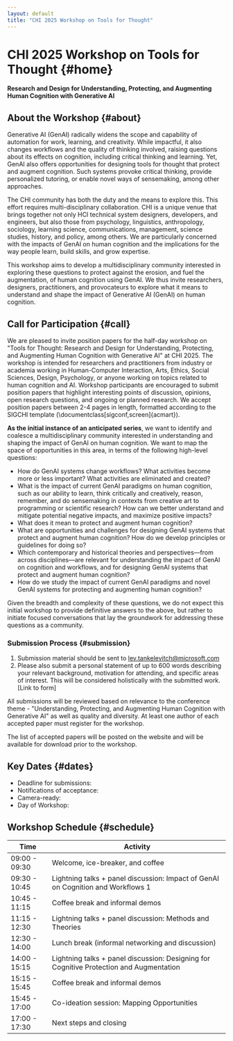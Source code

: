 ```yaml
---
layout: default
title: "CHI 2025 Workshop on Tools for Thought"
---
```


# CHI 2025 Workshop on Tools for Thought {#home}

__Research and Design for Understanding, Protecting, and Augmenting Human Cognition with Generative AI__

## About the Workshop {#about}

Generative AI (GenAI) radically widens the scope and capability of automation for work, learning, and creativity. While impactful, it also changes workflows and the quality of thinking involved, raising questions about its effects on cognition, including critical thinking and learning.
Yet, GenAI also offers opportunities for designing tools for thought that protect and augment cognition. Such systems provoke critical thinking, provide personalized tutoring, or enable novel ways of sensemaking, among other approaches.

The CHI community has both the duty and the means to explore this. This effort requires multi-disciplinary collaboration. CHI is a unique venue that brings together not only HCI technical system designers, developers, and engineers, but also those from psychology, linguistics, anthropology, sociology, learning science, communications, management, science studies, history, and policy, among others. We are particularly concerned with the impacts of GenAI on human cognition and the implications for the way people learn, build skills, and grow expertise.

This workshop aims to develop a multidisciplinary community interested in exploring these questions to protect against the erosion, and fuel the augmentation, of human cognition using GenAI. We thus invite researchers, designers, practitioners, and provocateurs to explore what it means to understand and shape the impact of Generative AI (GenAI) on human cognition.

## Call for Participation {#call}

We are pleased to invite position papers for the half-day workshop on "Tools for Thought: Research and Design for Understanding, Protecting, and Augmenting Human Cognition with Generative AI" at CHI 2025.
The workshop is intended for researchers and practitioners from industry or academia working in Human-Computer Interaction, Arts, Ethics, Social Sciences, Design, Psychology, or anyone working on topics related to human cognition and AI.
Workshop participants are encouraged to submit position papers that highlight interesting points of discussion, opinions, open research questions, and ongoing or planned research. We accept position papers between 2-4 pages in length, formatted according to the SIGCHI template (\documentclass[sigconf,screen]{acmart}).

**As the initial instance of an anticipated series**, we want to identify and coalesce a multidisciplinary community interested in understanding and shaping the impact of GenAI on human cognition. We want to map the space of opportunities in this area, in terms of the following high-level questions:

- How do GenAI systems change workflows? What activities become more or less important? What activities are eliminated and created?
- What is the impact of current GenAI paradigms on human cognition, such as our ability to learn, think critically and creatively, reason, remember, and do sensemaking in contexts from creative art to programming or scientific research? How can we better understand and mitigate potential negative impacts, and maximize positive impacts?
- What does it mean to protect and augment human cognition?
- What are opportunities and challenges for designing GenAI systems that protect and augment human cognition? How do we develop principles or guidelines for doing so?
- Which contemporary and historical theories and perspectives—from across disciplines—are relevant for understanding the impact of GenAI on cognition and workflows, and for designing GenAI systems that protect and augment human cognition?
- How do we study the impact of current GenAI paradigms and novel GenAI systems for protecting and augmenting human cognition?
  
Given the breadth and complexity of these questions, we do not expect this initial workshop to provide definitive answers to the above, but rather to initiate focused conversations that lay the groundwork for addressing these questions as a community.

### Submission Process {#submission}

1. Submission material should be sent to <lev.tankelevitch@microsoft.com>
2. Please also submit a personal statement of up to 600 words describing your relevant background, motivation for attending, and specific areas of interest. This will be considered holistically with the submitted work. [Link to form]

All submissions will be reviewed based on relevance to the conference theme - "Understanding, Protecting, and Augmenting Human Cognition with Generative AI" as well as quality and diversity. At least one author of each accepted paper must register for the workshop.

The list of accepted papers will be posted on the website and will be available for download prior to the workshop.


## Key Dates {#dates}

- Deadline for submissions:
- Notifications of acceptance:
- Camera-ready:
- Day of Workshop:

## Workshop Schedule {#schedule}


| Time          | Activity                                                                 |
|---------------|--------------------------------------------------------------------------|
| 09:00 - 09:30 | Welcome, ice-breaker, and coffee                                         |
| 09:30 - 10:45 | Lightning talks + panel discussion: Impact of GenAI on Cognition and Workflows 1 |
| 10:45 - 11:15 | Coffee break and informal demos                                          |
| 11:15 - 12:30 | Lightning talks + panel discussion: Methods and Theories                 |
| 12:30 - 14:00 | Lunch break (informal networking and discussion)                         |
| 14:00 - 15:15 | Lightning talks + panel discussion: Designing for Cognitive Protection and Augmentation |
| 15:15 - 15:45 | Coffee break and informal demos                                          |
| 15:45 - 17:00 | Co-ideation session: Mapping Opportunities                               |
| 17:00 - 17:30 | Next steps and closing                                                   |
